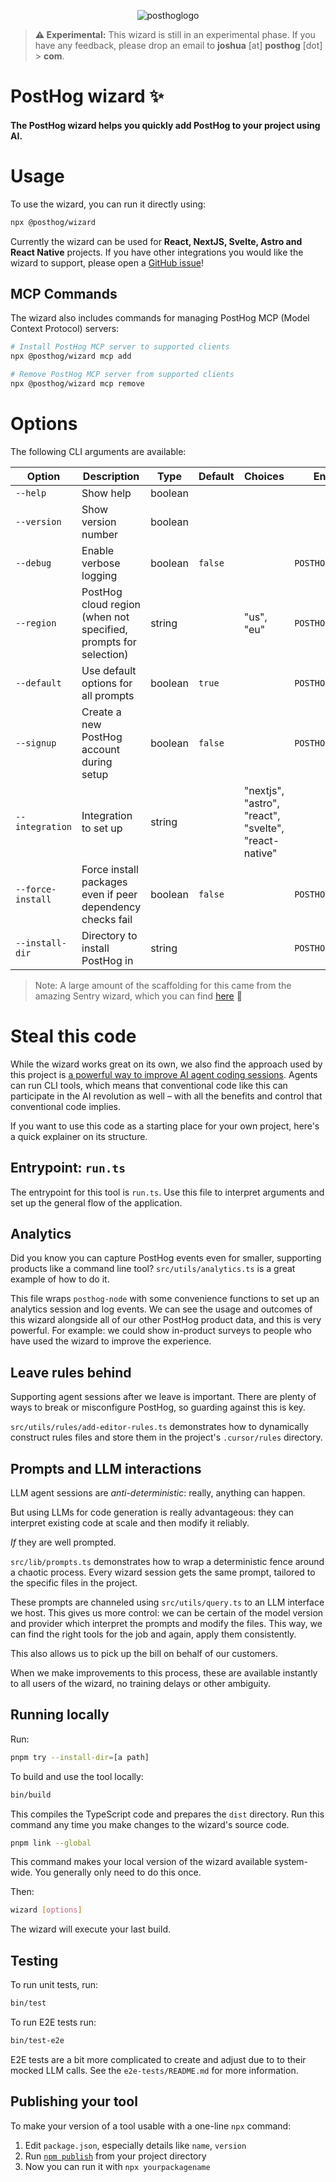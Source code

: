 <p align="center">
  <img alt="posthoglogo" src="https://user-images.githubusercontent.com/65415371/205059737-c8a4f836-4889-4654-902e-f302b187b6a0.png">
</p>

> **⚠️ Experimental:** This wizard is still in an experimental phase. If you
> have any feedback, please drop an email to **joshua** [at] **posthog** [dot] >
> **com**.

<h1>PostHog wizard ✨</h1>
<h4>The PostHog wizard helps you quickly add PostHog to your project using AI.</h4>

# Usage

To use the wizard, you can run it directly using:

```bash
npx @posthog/wizard
```

Currently the wizard can be used for **React, NextJS, Svelte, Astro and React
Native** projects. If you have other integrations you would like the wizard to
support, please open a [GitHub issue](https://github.com/posthog/wizard/issues)!

## MCP Commands

The wizard also includes commands for managing PostHog MCP (Model Context
Protocol) servers:

```bash
# Install PostHog MCP server to supported clients
npx @posthog/wizard mcp add

# Remove PostHog MCP server from supported clients
npx @posthog/wizard mcp remove
```

# Options

The following CLI arguments are available:

| Option            | Description                                                      | Type    | Default | Choices                                              | Environment Variable           |
| ----------------- | ---------------------------------------------------------------- | ------- | ------- | ---------------------------------------------------- | ------------------------------ |
| `--help`          | Show help                                                        | boolean |         |                                                      |                                |
| `--version`       | Show version number                                              | boolean |         |                                                      |                                |
| `--debug`         | Enable verbose logging                                           | boolean | `false` |                                                      | `POSTHOG_WIZARD_DEBUG`         |
| `--region`        | PostHog cloud region (when not specified, prompts for selection) | string  |         | "us", "eu"                                           | `POSTHOG_WIZARD_REGION`        |
| `--default`       | Use default options for all prompts                              | boolean | `true`  |                                                      | `POSTHOG_WIZARD_DEFAULT`       |
| `--signup`        | Create a new PostHog account during setup                        | boolean | `false` |                                                      | `POSTHOG_WIZARD_SIGNUP`        |
| `--integration`   | Integration to set up                                            | string  |         | "nextjs", "astro", "react", "svelte", "react-native" |                                |
| `--force-install` | Force install packages even if peer dependency checks fail       | boolean | `false` |                                                      | `POSTHOG_WIZARD_FORCE_INSTALL` |
| `--install-dir`   | Directory to install PostHog in                                  | string  |         |                                                      | `POSTHOG_WIZARD_INSTALL_DIR`   |

> Note: A large amount of the scaffolding for this came from the amazing Sentry
> wizard, which you can find [here](https://github.com/getsentry/sentry-wizard)
> 💖

# Steal this code

While the wizard works great on its own, we also find the approach used by this
project is
[a powerful way to improve AI agent coding sessions](https://posthog.com/blog/envoy-wizard-llm-agent).
Agents can run CLI tools, which means that conventional code like this can
participate in the AI revolution as well – with all the benefits and control
that conventional code implies.

If you want to use this code as a starting place for your own project, here's a
quick explainer on its structure.

## Entrypoint: `run.ts`

The entrypoint for this tool is `run.ts`. Use this file to interpret arguments
and set up the general flow of the application.

## Analytics

Did you know you can capture PostHog events even for smaller, supporting
products like a command line tool? `src/utils/analytics.ts` is a great example
of how to do it.

This file wraps `posthog-node` with some convenience functions to set up an
analytics session and log events. We can see the usage and outcomes of this
wizard alongside all of our other PostHog product data, and this is very
powerful. For example: we could show in-product surveys to people who have used
the wizard to improve the experience.

## Leave rules behind

Supporting agent sessions after we leave is important. There are plenty of ways
to break or misconfigure PostHog, so guarding against this is key.

`src/utils/rules/add-editor-rules.ts` demonstrates how to dynamically construct
rules files and store them in the project's `.cursor/rules` directory.

## Prompts and LLM interactions

LLM agent sessions are _anti-deterministic_: really, anything can happen.

But using LLMs for code generation is really advantageous: they can interpret
existing code at scale and then modify it reliably.

_If_ they are well prompted.

`src/lib/prompts.ts` demonstrates how to wrap a deterministic fence around a
chaotic process. Every wizard session gets the same prompt, tailored to the
specific files in the project.

These prompts are channeled using `src/utils/query.ts` to an LLM interface we
host. This gives us more control: we can be certain of the model version and
provider which interpret the prompts and modify the files. This way, we can find
the right tools for the job and again, apply them consistently.

This also allows us to pick up the bill on behalf of our customers.

When we make improvements to this process, these are available instantly to all
users of the wizard, no training delays or other ambiguity.

## Running locally

Run:

```bash
pnpm try --install-dir=[a path]
```

To build and use the tool locally:

```bash
bin/build
```

This compiles the TypeScript code and prepares the `dist` directory. Run this
command any time you make changes to the wizard's source code.

```bash
pnpm link --global
```

This command makes your local version of the wizard available system-wide. You
generally only need to do this once.

Then:

```bash
wizard [options]
```

The wizard will execute your last build.

## Testing

To run unit tests, run:

```bash
bin/test
```

To run E2E tests run:

```bash
bin/test-e2e
```

E2E tests are a bit more complicated to create and adjust due to to their mocked
LLM calls. See the `e2e-tests/README.md` for more information.

## Publishing your tool

To make your version of a tool usable with a one-line `npx` command:

1. Edit `package.json`, especially details like `name`, `version`
2. Run [`npm publish`](https://docs.npmjs.com/cli/v7/commands/npm-publish) from
   your project directory
3. Now you can run it with `npx yourpackagename`
